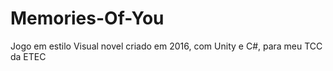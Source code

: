 # Memories-Of-You
Jogo em estilo Visual novel criado em 2016, com Unity e C#, para meu TCC da ETEC 
